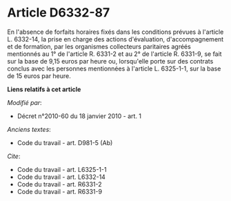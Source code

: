 # Article D6332-87

En l'absence de forfaits horaires fixés dans les conditions prévues à l'article L. 6332-14, la prise en charge des actions
d'évaluation, d'accompagnement et de formation, par les organismes collecteurs paritaires agréés mentionnés au 1° de
l'article R. 6331-2 et au 2° de l'article R. 6331-9, se fait sur la base de 9,15 euros par heure ou, lorsqu'elle porte sur
des contrats conclus avec les personnes mentionnées à l'article L. 6325-1-1, sur la base de 15 euros par heure.

**Liens relatifs à cet article**

_Modifié par_:

  - Décret n°2010-60 du 18 janvier 2010 - art. 1

_Anciens textes_:

  - Code du travail - art. D981-5 (Ab)

_Cite_:

  - Code du travail - art. L6325-1-1
  - Code du travail - art. L6332-14
  - Code du travail - art. R6331-2
  - Code du travail - art. R6331-9
